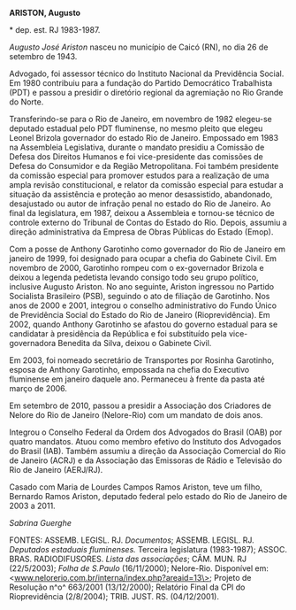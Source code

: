 **ARISTON, Augusto**

\* dep. est. RJ 1983-1987.

*Augusto José Ariston* nasceu no município de Caicó (RN), no dia 26 de
setembro de 1943.

Advogado, foi assessor técnico do Instituto Nacional da Previdência
Social. Em 1980 contribuiu para a fundação do Partido Democrático
Trabalhista (PDT) e passou a presidir o diretório regional da agremiação
no Rio Grande do Norte.

Transferindo-se para o Rio de Janeiro, em novembro de 1982 elegeu-se
deputado estadual pelo PDT fluminense, no mesmo pleito que elegeu Leonel
Brizola governador do estado Rio de Janeiro. Empossado em 1983 na
Assembleia Legislativa, durante o mandato presidiu a Comissão de Defesa
dos Direitos Humanos e foi vice-presidente das comissões de Defesa do
Consumidor e da Região Metropolitana. Foi também presidente da comissão
especial para promover estudos para a realização de uma ampla revisão
constitucional, e relator da comissão especial para estudar a situação
da assistência e proteção ao menor desassistido, abandonado, desajustado
ou autor de infração penal no estado do Rio de Janeiro. Ao final da
legislatura, em 1987, deixou a Assembleia e tornou-se técnico de
controle externo do Tribunal de Contas do Estado do Rio. Depois, assumiu
a direção administrativa da Empresa de Obras Públicas do Estado (Emop).

Com a posse de Anthony Garotinho como governador do Rio de Janeiro em
janeiro de 1999, foi designado para ocupar a chefia do Gabinete Civil.
Em novembro de 2000, Garotinho rompeu com o ex-governador Brizola e
deixou a legenda pedetista levando consigo todo seu grupo político,
inclusive Augusto Ariston. No ano seguinte, Ariston ingressou no Partido
Socialista Brasileiro (PSB), seguindo o ato de filiação de Garotinho.
Nos anos de 2000 e 2001, integrou o conselho administrativo do Fundo
Único de Previdência Social do Estado do Rio de Janeiro
(Rioprevidência). Em 2002, quando Anthony Garotinho se afastou do
governo estadual para se candidatar à presidência da República e foi
substituído pela vice-governadora Benedita da Silva, deixou o Gabinete
Civil.

Em 2003, foi nomeado secretário de Transportes por Rosinha Garotinho,
esposa de Anthony Garotinho, empossada na chefia do Executivo fluminense
em janeiro daquele ano. Permaneceu à frente da pasta até março de 2006.

Em setembro de 2010, passou a presidir a Associação dos Criadores de
Nelore do Rio de Janeiro (Nelore-Rio) com um mandato de dois anos.

Integrou o Conselho Federal da Ordem dos Advogados do Brasil (OAB) por
quatro mandatos. Atuou como membro efetivo do Instituto dos Advogados do
Brasil (IAB). Também assumiu a direção da Associação Comercial do Rio de
Janeiro (ACRJ) e da Associação das Emissoras de Rádio e Televisão do Rio
de Janeiro (AERJ/RJ).

Casado com Maria de Lourdes Campos Ramos Ariston, teve um filho,
Bernardo Ramos Ariston, deputado federal pelo estado do Rio de Janeiro
de 2003 a 2011.

*Sabrina Guerghe*

FONTES: ASSEMB. LEGISL. RJ. *Documentos*; ASSEMB. LEGISL. RJ. *Deputados
estaduais fluminenses.* Terceira legislatura (1983-1987); ASSOC. BRAS.
RADIODIFUSORES. *Lista das associações*; CÂM. MUN. RJ (22/5/2003);
*Folha de S.Paulo* (16/11/2000); Nelore-Rio. Disponível em:
\<www.nelorerio.com.br/interna/index.php?areaid=13\>; Projeto de
Resolução n^o^ 663/2001 (13/12/2000); Relatório Final da CPI do
Rioprevidência (2/8/2004); TRIB. JUST. RS. (04/12/2001).
